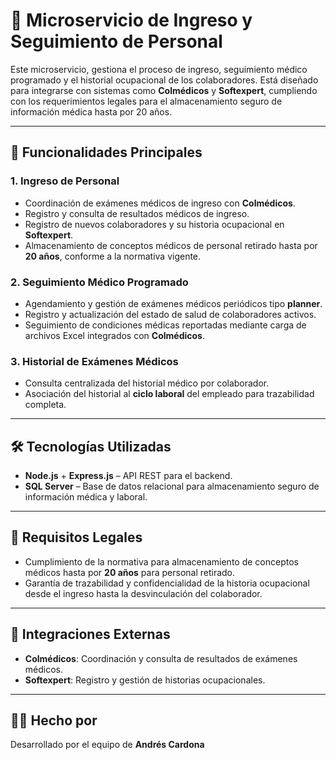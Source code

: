# 🏥 Microservicio de Ingreso y Seguimiento de Personal

Este microservicio, gestiona el proceso de ingreso, seguimiento médico programado y el historial ocupacional de los colaboradores. Está diseñado para integrarse con sistemas como **Colmédicos** y **Softexpert**, cumpliendo con los requerimientos legales para el almacenamiento seguro de información médica hasta por 20 años.

---

## 🚀 Funcionalidades Principales

### 1. Ingreso de Personal
- Coordinación de exámenes médicos de ingreso con **Colmédicos**.
- Registro y consulta de resultados médicos de ingreso.
- Registro de nuevos colaboradores y su historia ocupacional en **Softexpert**.
- Almacenamiento de conceptos médicos de personal retirado hasta por **20 años**, conforme a la normativa vigente.

### 2. Seguimiento Médico Programado
- Agendamiento y gestión de exámenes médicos periódicos tipo **planner**.
- Registro y actualización del estado de salud de colaboradores activos.
- Seguimiento de condiciones médicas reportadas mediante carga de archivos Excel integrados con **Colmédicos**.

### 3. Historial de Exámenes Médicos
- Consulta centralizada del historial médico por colaborador.
- Asociación del historial al **ciclo laboral** del empleado para trazabilidad completa.

---

## 🛠️ Tecnologías Utilizadas

- **Node.js** + **Express.js** – API REST para el backend.
- **SQL Server** – Base de datos relacional para almacenamiento seguro de información médica y laboral.

---

## 📌 Requisitos Legales

- Cumplimiento de la normativa para almacenamiento de conceptos médicos hasta por **20 años** para personal retirado.
- Garantía de trazabilidad y confidencialidad de la historia ocupacional desde el ingreso hasta la desvinculación del colaborador.

---

## 🤝 Integraciones Externas

- **Colmédicos**: Coordinación y consulta de resultados de exámenes médicos.
- **Softexpert**: Registro y gestión de historias ocupacionales.

---

## 👨‍💻 Hecho por

Desarrollado por el equipo de **Andrés Cardona**  

